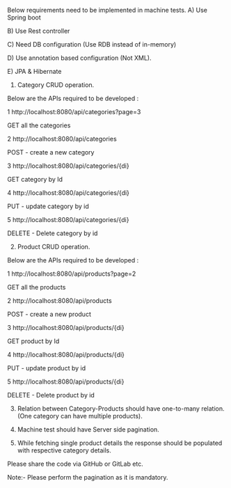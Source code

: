 Below requirements need to be implemented in machine tests.
A) Use Spring boot

B) Use Rest controller

C) Need DB configuration (Use RDB instead of in-memory)

D) Use annotation based configuration (Not XML).

E) JPA & Hibernate

 


1) Category CRUD operation. 

Below are the APIs required to be developed :

1 http://localhost:8080/api/categories?page=3

GET all the categories

2 http://localhost:8080/api/categories

POST - create a new category

3 http://localhost:8080/api/categories/{di}

GET category by Id

4 http://localhost:8080/api/categories/{di}

PUT - update category by id

5 http://localhost:8080/api/categories/{di}

 DELETE - Delete category by id

 

 



2) Product CRUD operation.

Below are the APIs required to be developed :

 1 http://localhost:8080/api/products?page=2

   GET all the products

2 http://localhost:8080/api/products

  POST - create a new product

3 http://localhost:8080/api/products/{di}

GET product by Id

4 http://localhost:8080/api/products/{di}

PUT - update product by id

5 http://localhost:8080/api/products/{di}

DELETE - Delete product by id

 

3) Relation between Category-Products should have one-to-many relation. (One category can have multiple products).

4) Machine test should have Server side pagination.

5) While fetching single product details the response should be populated with respective category details.

Please share the code via GitHub or GitLab etc.


Note:- Please perform the pagination as it is mandatory.
